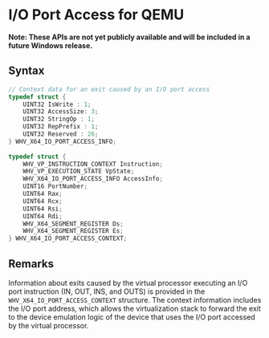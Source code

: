 # I/O Port Access for QEMU
**Note: These APIs are not yet publicly available and will be included in a future Windows release.**

## Syntax
```C
// Context data for an exit caused by an I/O port access 
typedef struct { 
    UINT32 IsWrite : 1; 
    UINT32 AccessSize: 3; 
    UINT32 StringOp : 1; 
    UINT32 RepPrefix : 1; 
    UINT32 Reserved : 26; 
} WHV_X64_IO_PORT_ACCESS_INFO; 
 
typedef struct { 
    WHV_VP_INSTRUCTION_CONTEXT Instruction; 
    WHV_VP_EXECUTION_STATE VpState; 
    WHV_X64_IO_PORT_ACCESS_INFO AccessInfo; 
    UINT16 PortNumber; 
    UINT64 Rax; 
    UINT64 Rcx; 
    UINT64 Rsi; 
    UINT64 Rdi; 
    WHV_X64_SEGMENT_REGISTER Ds; 
    WHV_X64_SEGMENT_REGISTER Es; 
} WHV_X64_IO_PORT_ACCESS_CONTEXT; 
```

## Remarks

Information about exits caused by the virtual processor executing an I/O port instruction (IN, OUT, INS, and OUTS) is provided in the `WHV_X64_IO_PORT_ACCESS_CONTEXT` structure. The context information includes the I/O port address, which allows the virtualization stack to forward the exit to the device emulation logic of the device that uses the I/O port accessed by the virtual processor. 
